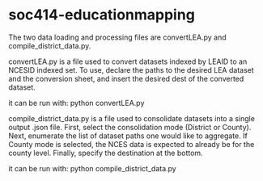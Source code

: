 # soc414-educationmapping

The two data loading and processing files are convertLEA.py and compile_district_data.py.

convertLEA.py is a file used to convert datasets indexed by LEAID to an NCESID indexed set. To use,
declare the paths to the desired LEA dataset and the conversion sheet, and insert the desired dest
of the converted dataset. 

it can be run with: python convertLEA.py

compile_district_data.py is a file used to consolidate datasets into a single output .json file.
First, select the consolidation mode (District or County). Next, enumerate the list of dataset paths
one would like to aggregate. If County mode is selected, the NCES data is expected to already be for 
the county level. Finally, specify the destination at the bottom. 

it can be run with: python compile_district_data.py


